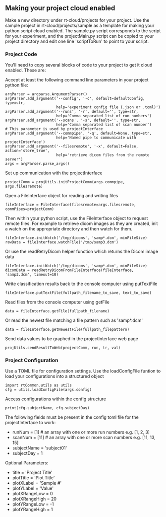 ## Making your project cloud enabled
Make a new directory under rt-cloud/projects for your project.
Use the sample project in rt-cloud/projects/sample as a template for making your python script cloud enabled. The sample.py script corresponds to the script for your experiment, and the projectMain.py script can be copied to your project directory and edit one line 'scriptToRun' to point to your script.

### Project Code
You'll need to copy several blocks of code to your project to get it cloud enabled. These are:

Accept at least the following command line parameters in your project python file:

    argParser = argparse.ArgumentParser()
    argParser.add_argument('--config', '-c', default=defaultConfig, type=str,
                           help='experiment config file (.json or .toml)')
    argParser.add_argument('--runs', '-r', default='', type=str,
                           help='Comma separated list of run numbers')
    argParser.add_argument('--scans', '-s', default='', type=str,
                           help='Comma separated list of scan number')
    # This parameter is used by projectInterface
    argParser.add_argument('--commpipe', '-q', default=None, type=str,
                           help='Named pipe to communicate with projectInterface')
    argParser.add_argument('--filesremote', '-x', default=False, action='store_true',
                           help='retrieve dicom files from the remote server')
    args = argParser.parse_args()

Set up communication with the projectInterface

    projectComm = projUtils.initProjectComm(args.commpipe, args.filesremote)

Open a FileInterface object for reading and writing files

    fileInterface = FileInterface(filesremote=args.filesremote, commPipes=projectComm)

Then within your python script, use the FileInterface object to request remote files. For example to retrieve dicom images as they are created, init a watch on the appropriate directory and then watch for them.

    fileInterface.initWatch('/tmp/dicoms', 'samp*.dcm', minFileSize)
    rawData = fileInterface.watchFile('/tmp/samp3.dcm')

Or use the readRetryDicom helper function which returns the Dicom image data

    fileInterface.initWatch('/tmp/dicoms', 'samp*.dcm', minFileSize)
    dicomData = readRetryDicomFromFileInterface(fileInterface, 'samp3.dcm', timeout=10)

Write classification results back to the console computer using putTextFile

    fileInterface.putTextFile(fullpath_filename_to_save, text_to_save)

Read files from the console computer using getFile

    data = fileInterface.getFile(fullpath_filename)

Or read the newest file matching a file pattern such as 'samp*.dcm'

    data = fileInterface.getNewestFile(fullpath_filepattern)

Send data values to be graphed in the projectInterface web page

    projUtils.sendResultToWeb(projectComm, run, tr, val)

### Project Configuration
Use a TOML file for configuration settings. Use the loadConfigFile funtion to load your configurations into a structured object

    import rtCommon.utils as utils
    cfg = utils.loadConfigFile(args.config)

Access configurations within the config structure

    print(cfg.subjectName, cfg.subjectDay)

The following fields must be present in the config toml file for the projectInterface to work:
  - runNum = [1]    # an array with one or more run numbers e.g. [1, 2, 3]
  - scanNum = [11]  # an array with one or more scan numbers e.g.  [11, 13, 15]
  - subjectName = 'subject01'
  - subjectDay = 1

  Optional Parameters:
  - title = 'Project Title'
  - plotTitle = 'Plot Title'
  - plotXLabel = 'Sample #'
  - plotYLabel = 'Value'
  - plotXRangeLow = 0
  - plotXRangeHigh = 20
  - plotYRangeLow = -1
  - plotYRangeHigh = 1
